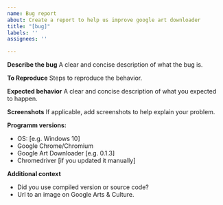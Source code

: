 ```yaml
---
name: Bug report
about: Create a report to help us improve google art downloader
title: "[bug]"
labels: ''
assignees: ''

---
```


**Describe the bug**
A clear and concise description of what the bug is.

**To Reproduce**
Steps to reproduce the behavior.

**Expected behavior**
A clear and concise description of what you expected to happen.

**Screenshots**
If applicable, add screenshots to help explain your problem.

**Programm versions:**
 - OS: [e.g. Windows 10]
 - Google Chrome/Chromium 
 - Google Art Downloader [e.g. 0.1.3]
 - Chromedriver [if you updated it manually]

**Additional context**
- Did you use compiled version or source code?
- Url to an image on Google Arts & Culture.
